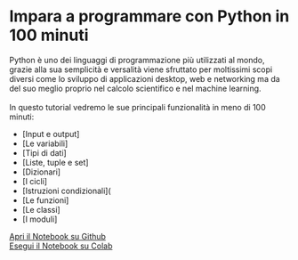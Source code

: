 # Impara a programmare con Python in 100 minuti

Python è uno dei linguaggi di programmazione più utilizzati al mondo, grazie alla sua semplicità e versalità viene sfruttato per moltissimi scopi diversi come lo sviluppo di applicazioni desktop, web e networking ma da del suo meglio proprio nel calcolo scientifico e nel machine learning. 
<br><br>
In questo tutorial vedremo le sue principali funzionalità in meno di 100 minuti:
 * [Input e output]
 * [Le variabili]
 * [Tipi di dati]
 * [Liste, tuple e set]
 * [Dizionari]
 * [I cicli]
 * [Istruzioni condizionali](
 * [Le funzioni]
 * [Le classi]
 * [I moduli]



[Apri il Notebook su Github](https://github.com/ProfAI/Python-in-60-minuti/blob/master/python_in_60_minuti.ipynb)
<br>
[Esegui il Notebook su Colab](https://colab.research.google.com/github/ProfAI/Python-in-60-minuti/blob/master/python_in_60_minuti.ipynb)
